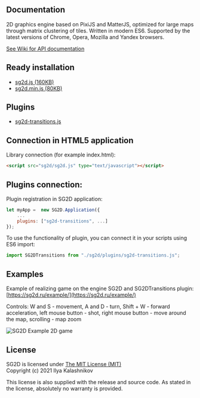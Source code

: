 ## Documentation

2D graphics engine based on PixiJS and MatterJS, optimized for large maps through matrix clustering of tiles. Written in modern ES6. Supported by the latest versions of Chrome, Opera, Mozilla and Yandex browsers.

[See Wiki for API documentation](https://github.com/VediX/sg2d.github.io/wiki/SG2D-API)

## Ready installation

* [sg2d.js (160KB)](https://raw.githubusercontent.com/VediX/sg2d.github.io/main/build/sg2d.js)
* [sg2d.min.js (80KB)](https://raw.githubusercontent.com/VediX/sg2d.github.io/main/build/sg2d.min.js)

## Plugins

* [sg2d-transitions.js](https://raw.githubusercontent.com/VediX/sg2d.github.io/main/build/plugins/sg2d-transitions.js)

## Connection in HTML5 application

Library connection (for example index.html):

```html
<script src="sg2d/sg2d.js" type="text/javascript"></script>
```

## Plugins connection:

Plugin registration in SG2D application:

```js
let myApp =  new SG2D.Application({
	...
	plugins: ["sg2d-transitions", ...]
});
```

To use the functionality of plugin, you can connect it in your scripts using ES6 import:

```js
import SG2DTransitions from "./sg2d/plugins/sg2d-transitions.js";
```

## Examples

Example of realizing game on the engine SG2D and SG2DTransitions plugin: [https://sg2d.ru/example/](https://sg2d.ru/example/)

Controls: W and S - movement, A and D - turn, Shift + W - forward acceleration, left mouse button - shot, right mouse button - move around the map, scrolling - map zoom

![SG2D Example 2D game](https://sg2d.ru/example.png "SG2D Example 2D game")

## License

SG2D is licensed under [The MIT License (MIT)](https://opensource.org/licenses/MIT)  
Copyright (c) 2021 Ilya Kalashnikov

This license is also supplied with the release and source code.
As stated in the license, absolutely no warranty is provided.